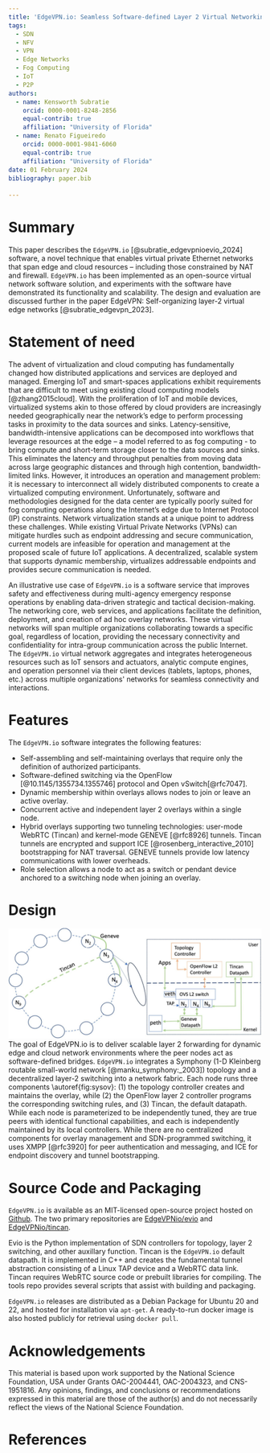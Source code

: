 ```yaml
---
title: 'EdgeVPN.io: Seamless Software-defined Layer 2 Virtual Networking for Edge Computing'
tags:
  - SDN
  - NFV
  - VPN
  - Edge Networks
  - Fog Computing
  - IoT
  - P2P
authors:
  - name: Kensworth Subratie
    orcid: 0000-0001-8248-2856
    equal-contrib: true
    affiliation: "University of Florida"
  - name: Renato Figueiredo
    orcid: 0000-0001-9841-6060
    equal-contrib: true
    affiliation: "University of Florida"
date: 01 February 2024
bibliography: paper.bib

---
```


# Summary

This paper describes the `EdgeVPN.io` [@subratie_edgevpnioevio_2024] software, a novel technique that enables virtual private Ethernet networks that span edge and cloud resources – including those constrained by NAT and firewall. `EdgeVPN.io` has been implemented as an open-source virtual network software solution, and experiments with the software have demonstrated its functionality and scalability. The design and evaluation are discussed further in the paper EdgeVPN: Self-organizing layer-2 virtual edge networks [@subratie_edgevpn_2023].

# Statement of need

The advent of virtualization and cloud computing has fundamentally changed how distributed applications and services are deployed and managed. Emerging IoT and smart-spaces applications exhibit requirements that are difficult to meet using existing cloud computing models [@zhang2015cloud]. With the proliferation of IoT and mobile devices, virtualized systems akin to those offered by cloud providers are increasingly needed geographically near the network’s edge to perform processing tasks in proximity to the data sources and sinks. Latency-sensitive, bandwidth-intensive applications can be decomposed into workflows that leverage resources at the edge – a model referred to as fog computing - to bring compute and short-term storage closer to the data sources and sinks. This eliminates the latency and throughput penalties from moving data across large geographic distances and through high contention, bandwidth-limited links. However, it introduces an operation and management problem: it is necessary to interconnect all widely distributed components to create a virtualized computing environment. Unfortunately, software and methodologies designed for the data center are typically poorly suited for fog computing operations along the Internet’s edge due to Internet Protocol (IP) constraints.
Network virtualization stands at a unique point to address these challenges. While existing Virtual Private Networks (VPNs) can mitigate hurdles such as endpoint addressing and secure communication, current models are infeasible for operation and management at the proposed scale of future IoT applications. A decentralized, scalable system that supports dynamic membership, virtualizes addressable endpoints and provides secure communication is needed. 

An illustrative use case of `EdgeVPN.io` is a software service that improves safety and effectiveness during multi-agency emergency response operations by enabling data-driven strategic and tactical decision-making. The networking core, web services, and applications facilitate the definition, deployment, and creation of ad hoc overlay networks. These virtual networks will span multiple organizations collaborating towards a specific goal, regardless of location, providing the necessary connectivity and confidentiality for intra-group communication across the public Internet. The `EdgeVPN.io` virtual network aggregates and integrates heterogeneous resources such as IoT sensors and actuators, analytic compute engines, and operation personnel via their client devices (tablets, laptops, phones, etc.) across multiple organizations' networks for seamless connectivity and interactions.


# Features

The `EdgeVPN.io` software integrates the following features:


- Self-assembling and self-maintaining overlays that require only the definition of authorized participants.
- Software-defined switching via the OpenFlow [@10.1145/1355734.1355746] protocol and Open vSwitch[@rfc7047].   
- Dynamic membership within overlays allows nodes to join or leave an active overlay.
- Concurrent active and independent layer 2 overlays within a single node.  
- Hybrid overlays supporting two tunneling technologies: user-mode WebRTC (Tincan) and kernel-mode GENEVE [@rfc8926] tunnels. Tincan tunnels are encrypted and support ICE [@rosenberg_interactive_2010] bootstrapping for NAT traversal. GENEVE tunnels provide low latency communications with lower overheads.
- Role selection allows a node to act as a switch or pendant device anchored to a switching node when joining an overlay.  


# Design

![Fig. 1. System Overview.\label{fig:sysov}](system_overview.jpg)
The goal of EdgeVPN.io is to deliver scalable layer 2 forwarding for dynamic edge and cloud network environments where the peer nodes act as software-defined bridges. `EdgeVPN.io` integrates a Symphony (1-D Kleinberg routable small-world network [@manku_symphony:_2003]) topology and a decentralized layer-2 switching into a network fabric. Each node runs three components \autoref{fig:sysov}: (1) the topology controller creates and maintains the overlay, while (2) the OpenFlow layer 2 controller programs the corresponding switching rules, and (3) Tincan, the default datapath. While each node is parameterized to be independently tuned, they are true peers with identical functional capabilities, and each is independently maintained by its local controllers. While there are no centralized components for overlay management and SDN-programmed switching, it uses XMPP [@rfc3920] for peer authentication and messaging, and ICE for endpoint discovery and tunnel bootstrapping.

# Source Code and Packaging
`EdgeVPN.io` is available as an MIT-licensed open-source project hosted on [Github](https://github.com/EdgeVPNio). The two primary repositories are [EdgeVPNio/evio](https://github.com/EdgeVPNio/evio) and [EdgeVPNio/tincan](https://github.com/EdgeVPNio/tincan).  

Evio is the Python implementation of SDN controllers for topology, layer 2 switching, and other auxillary function. Tincan is the `EdgeVPN.io` default datapath. It is implemented in C++ and creates the fundamental tunnel abstraction consisting of a Linux TAP device and a WebRTC data link. Tincan requires WebRTC source code or prebuilt libraries for compiling. The tools repo provides several scripts that assist with building and packaging. 

`EdgeVPN.io` releases are distributed as a Debian Package for Ubuntu 20 and 22, and hosted for installation via `apt-get`. A ready-to-run docker image is also hosted publicly for retrieval using `docker pull`.

# Acknowledgements

This material is based upon work supported by the National Science Foundation, USA under Grants OAC-2004441, OAC-2004323, and CNS-1951816. Any opinions, findings, and conclusions or recommendations expressed in this material are those of the author(s) and do not necessarily reflect the views of the National Science Foundation.

# References
